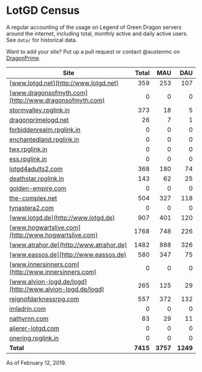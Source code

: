 # LotGD Census
A regular accounting of the usage on Legend of Green Dragon servers around the internet, including total, monthly active and daily active users. See `data/` for historical data.

Want to add your site? Put up a pull request or contact @austenmc on [DragonPrime](http://dragonprime.net).


Site | Total | MAU | DAU
--- | ---:| ---:| ---:
[www.lotgd.net](http://www.lotgd.net)|359|253|107
[www.dragonsofmyth.com](http://www.dragonsofmyth.com)|0|0|0
[stormvalley.rpglink.in](http://stormvalley.rpglink.in)|373|18|5
[dragonprimelogd.net](http://dragonprimelogd.net)|26|7|1
[forbiddenrealm.rpglink.in](http://forbiddenrealm.rpglink.in)|0|0|0
[enchantedland.rpglink.in](http://enchantedland.rpglink.in)|0|0|0
[twx.rpglink.in](http://twx.rpglink.in)|0|0|0
[ess.rpglink.in](http://ess.rpglink.in)|0|0|0
[lotgd4adults2.com](http://lotgd4adults2.com)|368|180|74
[deathstar.rpglink.in](http://deathstar.rpglink.in)|143|62|25
[golden-empire.com](http://golden-empire.com)|0|0|0
[the-complex.net](http://the-complex.net)|504|327|118
[tynastera2.com](http://tynastera2.com)|0|0|0
[www.lotgd.de](http://www.lotgd.de)|907|401|120
[www.hogwartslive.com](http://www.hogwartslive.com)|1768|748|226
[www.atrahor.de](http://www.atrahor.de)|1482|888|326
[www.eassos.de](http://www.eassos.de)|580|347|75
[www.innersinners.com](http://www.innersinners.com)|0|0|0
[www.alvion-logd.de/logd](http://www.alvion-logd.de/logd)|265|125|29
[reignofdarknessrpg.com](http://reignofdarknessrpg.com)|557|372|132
[imladrin.com](http://imladrin.com)|0|0|0
[nathyrnn.com](http://nathyrnn.com)|83|29|11
[aljerer-lotgd.com](http://aljerer-lotgd.com)|0|0|0
[onering.rpglink.in](http://onering.rpglink.in)|0|0|0
**Total**|**7415**|**3757**|**1249**

As of February 12, 2019.
